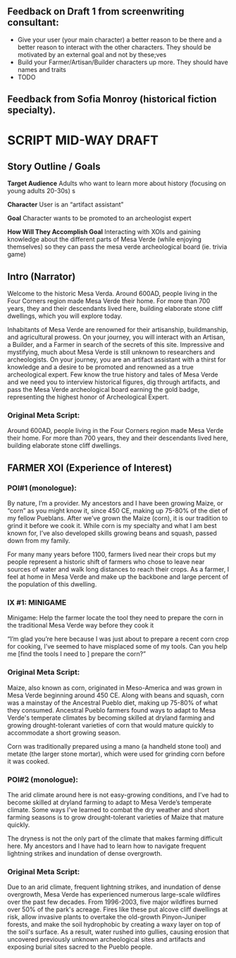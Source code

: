 
## Feedback on Draft 1 from screenwriting consultant:
* Give your user (your main character) a better reason to be there and a better reason to interact with the other characters. They should be motivated by an external goal and not by these;ves 
* Build your Farmer/Artisan/Builder characters up more. They should have names and traits
* TODO

Feedback from Sofia Monroy (historical fiction specialty).
--------
# SCRIPT MID-WAY DRAFT 

## Story Outline / Goals 
**Target Audience** Adults who want to learn more about history (focusing on young adults 20-30s)
s

**Character** User is an “artifact assistant” 

**Goal** Character wants to be promoted to an archeologist expert 

**How Will They Accomplish Goal** Interacting with XOIs and gaining knowledge about the different parts of Mesa Verde (while enjoying themselves) so they can pass the mesa verde archeological board (ie. trivia game)  


## Intro (Narrator)

Welcome to the historic Mesa Verda. Around 600AD, people living in the Four Corners region made Mesa Verde their home. For more than 700 years, they and their descendants lived here, building elaborate stone cliff dwellings, which you will explore today. 

Inhabitants of Mesa Verde are renowned for their artisanship, buildmanship, and agricultural prowess. On your journey, you will interact with an Artisan, a Builder, and a Farmer in search of the secrets of this site. Impressive and mystifying, much about Mesa Verde is still unknown to researchers and archeologists. On your journey, you are an artifact assistant with a thirst for knowledge and a desire to be promoted and renowned as a true archeological expert. Few know the true history and tales of Mesa Verde and we need you to interview historical figures, dig through artifacts, and pass the Mesa Verde archeological board earning the gold badge, representing the highest honor of Archeological Expert.  

### Original Meta Script: 
Around 600AD, people living in the Four Corners region made Mesa Verde their home. For more than 700 years, they and their descendants lived here, building elaborate stone cliff dwellings.

## FARMER XOI (Experience of Interest)

### POI#1 (monologue): 
By nature, I’m a provider. My ancestors and I have been growing Maize, or “corn” as you might know it, since 450 CE, making up 75-80% of the diet of my fellow Pueblans. After we’ve grown the Maize (corn), it is our tradition to grind it before we cook it. While corn is my specialty and what I am best known for, I’ve also developed skills growing beans and squash, passed down from my family.  

For many many years before 1100, farmers lived near their crops but my people represent a historic shift of farmers who chose to leave near sources of water and walk long distances to reach their crops. As a farmer, I feel at home in Mesa Verde and make up the backbone and large percent of the population of this dwelling. 


### IX #1: MINIGAME
Minigame: Help the farmer locate the tool they need to prepare the corn in the traditional Mesa Verde way before they cook it 

“I’m glad you’re here because I was just about to prepare a recent corn crop for cooking, I’ve seemed to have misplaced some of my tools. Can you help me [find the tools I need to ] prepare the corn?” 

### Original Meta Script: 
Maize, also known as corn, originated in Meso-America and was grown in Mesa Verde beginning around 450 CE. Along with beans and squash, corn was a mainstay of the Ancestral Pueblo diet, making up 75-80% of what they consumed. Ancestral Pueblo farmers found ways to adapt to Mesa Verde's temperate climates by becoming skilled at dryland farming and growing drought-tolerant varieties of corn that would mature quickly to accommodate a short growing season.

Corn was traditionally prepared using a mano (a handheld stone tool) and metate (the larger stone mortar), which were used for grinding corn before it was cooked. 



### POI#2 (monologue):
The arid climate around here is not easy-growing conditions, and I’ve had to become skilled at dryland farming to adapt to Mesa Verde’s temperate climate. Some ways I’ve learned to combat the dry weather and short farming seasons is to grow drought-tolerant varieties of Maize that mature quickly. 

The dryness is not the only part of the climate that makes farming difficult here. My ancestors and I have had to learn how to navigate frequent lightning strikes and inundation of dense overgrowth. 

### Original Meta Script: 
Due to an arid climate, frequent lightning strikes, and inundation of dense overgrowth, Mesa Verde has experienced numerous large-scale wildfires over the past few decades. From 1996-2003, five major wildfires burned over 50% of the park's acreage. Fires like these put alcove cliff dwellings at risk, allow invasive plants to overtake the old-growth Pinyon-Juniper forests, and make the soil hydrophobic by creating a waxy layer on top of the soil's surface. As a result, water rushed into gullies, causing erosion that uncovered previously unknown archeological sites and artifacts and exposing burial sites sacred to the Pueblo people.

